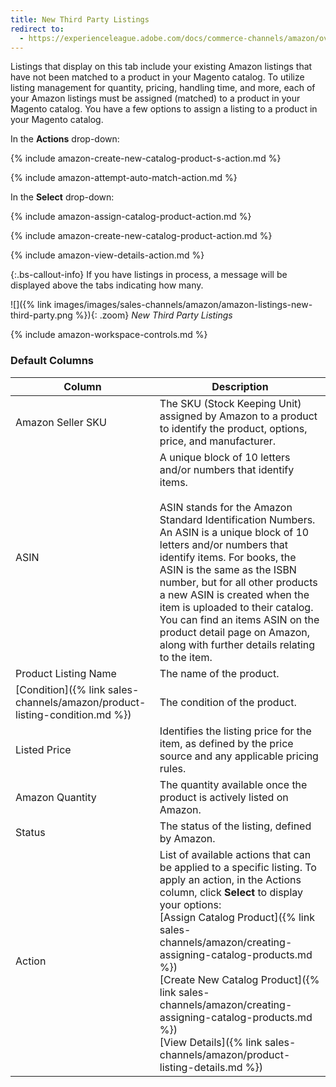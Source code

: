 ```yaml
---
title: New Third Party Listings
redirect to:
  - https://experienceleague.adobe.com/docs/commerce-channels/amazon/overview.html
---
```



Listings that display on this tab include your existing Amazon listings that have not been matched to a product in your Magento catalog. To utilize listing management for quantity, pricing, handling time, and more, each of your Amazon listings must be assigned (matched) to a product in your Magento catalog. You have a few options to assign a listing to a product in your Magento catalog.

In the **Actions** drop-down:

{% include amazon-create-new-catalog-product-s-action.md %}

{% include amazon-attempt-auto-match-action.md %}

In the **Select** drop-down:

{% include amazon-assign-catalog-product-action.md %}

{% include amazon-create-new-catalog-product-action.md %}

{% include amazon-view-details-action.md %}

{:.bs-callout-info}
If you have listings in process, a message will be displayed above the tabs indicating how many.

![]({% link images/images/sales-channels/amazon/amazon-listings-new-third-party.png %}){: .zoom}
_New Third Party Listings_

{% include amazon-workspace-controls.md %}

### Default Columns

|Column|Description|
|---|---|
|Amazon Seller SKU|The SKU (Stock Keeping Unit) assigned by Amazon to a product to identify the product, options, price, and manufacturer. |
|ASIN|A unique block of 10 letters and/or numbers that identify items.<br/><br/>ASIN stands for the Amazon Standard Identification Numbers. An ASIN is a unique block of 10 letters and/or numbers that identify items. For books, the ASIN is the same as the ISBN number, but for all other products a new ASIN is created when the item is uploaded to their catalog. You can find an items ASIN on the product detail page on Amazon, along with further details relating to the item. |
|Product Listing Name|The name of the product. |
|[Condition]({% link sales-channels/amazon/product-listing-condition.md %})|The condition of the product. |
|Listed Price|Identifies the listing price for the item, as defined by the price source and any applicable pricing rules. |
|Amazon Quantity|The quantity available once the product is actively listed on Amazon. |
|Status|The status of the listing, defined by Amazon. |
|Action|List of available actions that can be applied to a specific listing. To apply an action, in the Actions column, click **Select** to display your options:<br/>[Assign Catalog Product]({% link sales-channels/amazon/creating-assigning-catalog-products.md %})<br/>[Create New Catalog Product]({% link sales-channels/amazon/creating-assigning-catalog-products.md %})<br/>[View Details]({% link sales-channels/amazon/product-listing-details.md %}) |
